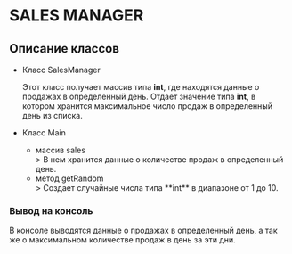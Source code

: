 # SALES MANAGER
## Описание классов
<ul>
<li>Класс SalesManager</li>

Этот класс получает массив типа **int**, где находятся данные о продажах в определенный день.
Отдает значение типа **int**, в котором хранится максимальное число продаж в определенный день из списка.

<li>Класс Main</li>
<ul>
<li>массив sales</li>> 
В нем хранится данные о количестве продаж в определенный день.

<li> метод getRandom</li>>
Создает случайные числа типа **int** в диапазоне от 1 до 10.
</ul>
</ul>

### Вывод на консоль
В консоле выводятся данные о продажах в определенный день, а так же о максимальном количестве продаж в день за эти дни.